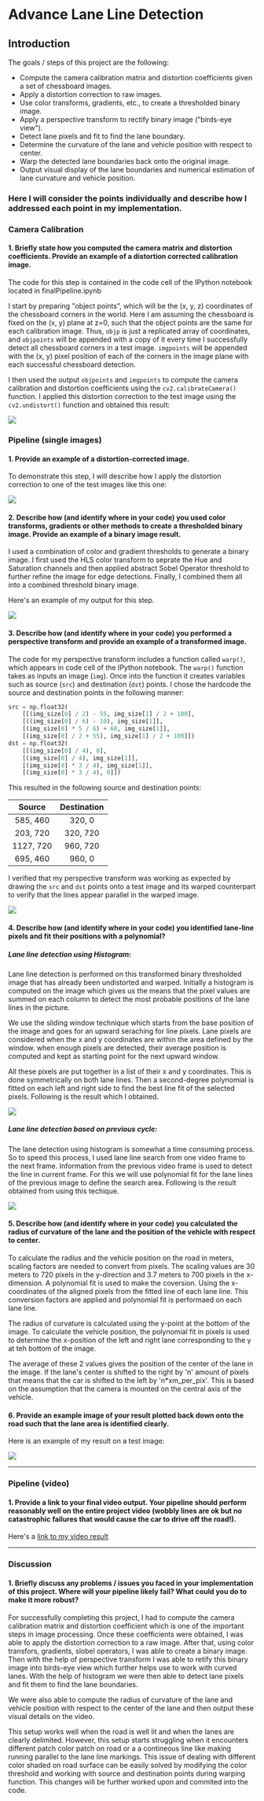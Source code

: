# **Advance Lane Line Detection**

## **Introduction**

The goals / steps of this project are the following:

* Compute the camera calibration matrix and distortion coefficients given a set of chessboard images.
* Apply a distortion correction to raw images.
* Use color transforms, gradients, etc., to create a thresholded binary image.
* Apply a perspective transform to rectify binary image ("birds-eye view").
* Detect lane pixels and fit to find the lane boundary.
* Determine the curvature of the lane and vehicle position with respect to center.
* Warp the detected lane boundaries back onto the original image.
* Output visual display of the lane boundaries and numerical estimation of lane curvature and vehicle position.


### Here I will consider the points individually and describe how I addressed each point in my implementation.  


### Camera Calibration

#### 1. Briefly state how you computed the camera matrix and distortion coefficients. Provide an example of a distortion corrected calibration image.

The code for this step is contained in the code cell of the IPython notebook located in finalPipeline.ipynb

I start by preparing "object points", which will be the (x, y, z) coordinates of the chessboard corners in the world. Here I am assuming the chessboard is fixed on the (x, y) plane at z=0, such that the object points are the same for each calibration image.  Thus, `objp` is just a replicated array of coordinates, and `objpoints` will be appended with a copy of it every time I successfully detect all chessboard corners in a test image.  `imgpoints` will be appended with the (x, y) pixel position of each of the corners in the image plane with each successful chessboard detection.  

I then used the output `objpoints` and `imgpoints` to compute the camera calibration and distortion coefficients using the `cv2.calibrateCamera()` function.  I applied this distortion correction to the test image using the `cv2.undistort()` function and obtained this result: 

<img src="examples/Undistorted_images.jpg">

### Pipeline (single images)

#### 1. Provide an example of a distortion-corrected image.

To demonstrate this step, I will describe how I apply the distortion correction to one of the test images like this one:

<img src="examples/Undistorted_images_1.jpg">

#### 2. Describe how (and identify where in your code) you used color transforms, gradients or other methods to create a thresholded binary image.  Provide an example of a binary image result.

I used a combination of color and gradient thresholds to generate a binary image. I first used the HLS color transform to seprate the Hue and Saturation channels and then applied abstract Sobel Operator threshold to further refine the image for edge detections. Finally, I combined them all into a combined threshold binary image. 

Here's an example of my output for this step.

<img src="examples/binary_combined.jpg">

#### 3. Describe how (and identify where in your code) you performed a perspective transform and provide an example of a transformed image.

The code for my perspective transform includes a function called `warp()`, which appears in code cell of the IPython notebook.  The `warp()` function takes as inputs an image (`img`). Once into the function it creates variables such as source (`src`) and destination (`dst`) points.  I chose the hardcode the source and destination points in the following manner:

```python
src = np.float32(
    [[(img_size[0] / 2) - 55, img_size[1] / 2 + 100],
    [((img_size[0] / 6) - 10), img_size[1]],
    [(img_size[0] * 5 / 6) + 60, img_size[1]],
    [(img_size[0] / 2 + 55), img_size[1] / 2 + 100]])
dst = np.float32(
    [[(img_size[0] / 4), 0],
    [(img_size[0] / 4), img_size[1]],
    [(img_size[0] * 3 / 4), img_size[1]],
    [(img_size[0] * 3 / 4), 0]])
```

This resulted in the following source and destination points:

| Source        | Destination   | 
|:-------------:|:-------------:| 
| 585, 460      | 320, 0        | 
| 203, 720      | 320, 720      |
| 1127, 720     | 960, 720      |
| 695, 460      | 960, 0        |

I verified that my perspective transform was working as expected by drawing the `src` and `dst` points onto a test image and its warped counterpart to verify that the lines appear parallel in the warped image.

<img src="examples/straight_warped.jpg">

#### 4. Describe how (and identify where in your code) you identified lane-line pixels and fit their positions with a polynomial?

##### Lane line detection using Histogram:

Lane line detection is performed on this transformed binary thresholded image that has already been undistorted and warped. Initially a histogram is computed on the image which gives us the means that the pixel values are summed on each column to detect the most probable positions of the lane lines in the picture.

We use the sliding window technique which starts from the base position of the image and goes for an upward seraching for line pixels. Lane pixels are considered when the x and y coordinates are within the area defined by the window. when enough pixels are detected, their average position is computed and kept as starting point for the next upward window.

All these pixels are put together in a list of their x and y coordinates. This is done symmetrically on both lane lines. Then a second-degree polynomial is fitted on each left and right side to find the best line fit of the selected pixels. Following is the result which I obtained.

<img src="examples/histogram_window.jpg">

##### Lane line detection based on previous cycle:

The lane detection using histogram is somewhat a time consuming process. So to speed this process, I used lane line search from one video frame to the next frame. Information from the previous video frame is used to detect the line in current frame. For this we will use polynomial fit for the lane lines of the previous image to define the search area. Following is the result obtained from using this techique.

<img src="examples/prev_lane_line.png">

#### 5. Describe how (and identify where in your code) you calculated the radius of curvature of the lane and the position of the vehicle with respect to center.

To calculate the radius and the vehicle position on the road in meters, scaling factors are needed to convert from pixels. The scaling values are 30 meters to 720 pixels in the y-direction and 3.7 meters to 700 pixels in the x-dimension. A polynomial fit is used to make the coversion. Using the x-coordinates of the aligned pixels from the fitted line of each lane line. This conversion factors are applied and polynomial fit is performaed on each lane line.

The radius of curvature is calculated using the y-point at the bottom of the image. To calculate the vehicle position, the polynomial fit in pixels is used to determine the x-position of the left and right lane corresponding to the y at teh bottom of the image.

The average of these 2 values gives the position of the center of the lane in the image. If the lane's center is shifted to the right by 'n' amount of pixels that means that the car is shifted to the left by 'n*xm_per_pix'. This is based on the assumption that the camera is mounted on the central axis of the vehicle. 

#### 6. Provide an example image of your result plotted back down onto the road such that the lane area is identified clearly.

Here is an example of my result on a test image:

<img src="examples/final_result.png">

---

### Pipeline (video)

#### 1. Provide a link to your final video output.  Your pipeline should perform reasonably well on the entire project video (wobbly lines are ok but no catastrophic failures that would cause the car to drive off the road!).

Here's a [link to my video result](project_video_output.mp4)

---

### Discussion

#### 1. Briefly discuss any problems / issues you faced in your implementation of this project.  Where will your pipeline likely fail?  What could you do to make it more robust?

For successfully completing this project, I had to compute the camera calibration matrix and distortion coefficient which is one of the important steps in image processing. Once these coefficients were obtained, I was able to apply the distortion correction to a raw image. After that, using color transfors, gradients, slobel operators, I was able to create a binary image. Then with the help of perspective transform I was able to retify this binary image into birds-eye view which further helps use to work with curved lanes. With the help of histogram we were then able to detect lane pixels and fit them to find the lane boundaries.

We were also able to compute the radius of curvature of the lane and vehicle position with respect to the center of the lane and then output these visual details on the video.

This setup works well when the road is well lit and when the lanes are clearly delimited. However, this setup starts struggling when it encounters different patch color patch on road or a a contineous line like making running parallel to the lane line markings. This issue of dealing with different color shaded on road surface can be easily solved by modifying the color threshold and working with source and destination points during warping function. This changes will be further worked upon and commited into the code.
